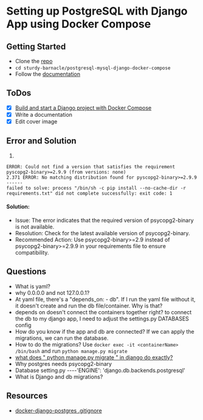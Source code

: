 # Setting up PostgreSQL with Django App using Docker Compose

## Getting Started

- Clone the [repo](https://github.com/agcdtmr/sturdy-barnacle)
- `cd sturdy-barnacle/postgresql-mysql-django-docker-compose`
- Follow the [documentation](https://anj.hashnode.dev/setting-up-postgresql-with-django-app-using-docker-compose)


## ToDos

- [x] [Build and start a Django project with Docker Compose](https://www.youtube.com/watch?v=aMqs_y6dZw4&list=PLOLrQ9Pn6cazCfL7v4CdaykNoWMQymM_C&index=2&pp=iAQB)
- [x] Write a documentation
- [x] Edit cover image

## Error and Solution

1. 
```
ERROR: Could not find a version that satisfies the requirement pyscopg2-binary>=2.9.9 (from versions: none)
2.371 ERROR: No matching distribution found for pyscopg2-binary>=2.9.9
------
failed to solve: process "/bin/sh -c pip install --no-cache-dir -r requirements.txt" did not complete successfully: exit code: 1
```

#### Solution:
- Issue: The error indicates that the required version of psycopg2-binary is not available.
- Resolution: Check for the latest available version of psycopg2-binary.
- Recommended Action: Use psycopg2-binary>=2.9 instead of psycopg2-binary>=2.9.9 in your requirements file to ensure compatibility.

## Questions

- What is yaml?
- why 0.0.0.0 and not 127.0.0.1?
- At yaml file, there's a "depends_on: - db". If I run the yaml file without it, it doesn't create and run the db file/container. Why is that?
- depends on doesn't connect the containers together right? to connect the db to my django app, I need to adjust the settings.py DATABASES config
- How do you know if the app and db are connected? If we can apply the migrations, we can run the database.
- How to do the migrations? Use `docker exec -it <containerName> /bin/bash` and run `python manage.py migrate`
- [what does " python manage.py migrate " in django do exactly?](https://stackoverflow.com/questions/62311073/what-does-python-manage-py-migrate-in-django-do-exactly)
- Why postgres needs psycopg2-binary
- Database setting.py ----'ENGINE': 'django.db.backends.postgresql'
- What is Django and db migrations?


## Resources

- [docker-django-postgres .gitignore](https://github.com/martingstall/docker-django-postgres/blob/master/.gitignore)
